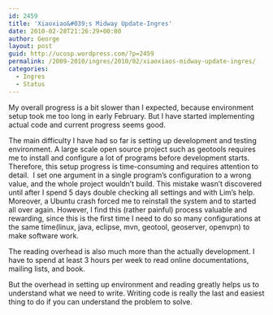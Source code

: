 ```yaml
---
id: 2459
title: 'Xiaoxiao&#039;s Midway Update-Ingres'
date: 2010-02-28T21:26:29+00:00
author: George
layout: post
guid: http://ucosp.wordpress.com/?p=2459
permalink: /2009-2010/ingres/2010/02/xiaoxiaos-midway-update-ingres/
categories:
  - Ingres
  - Status
---
```

My overall progress is a bit slower than I expected, because environment setup took me too long in early February. But I have started implementing actual code and current progress seems good.

The main difficulty I have had so far is setting up development and testing environment. A large scale open source project such as geotools requires me to install and configure a lot of programs before development starts. Therefore, this setup progress is time-consuming and requires attention to detail.  I set one argument in a single program&#8217;s configuration to a wrong value, and the whole project wouldn&#8217;t build. This mistake wasn&#8217;t discovered until after I spend 5 days double checking all settings and with Lim&#8217;s help. Moreover, a Ubuntu crash forced me to reinstall the system and to started all over again. However, I find this (rather painful) process valuable and rewarding, since this is the first time I need to do so many configurations at the same time(linux, java, eclipse, mvn, geotool, geoserver, openvpn) to make software work.

The reading overhead is also much more than the actually development. I have to spend at least 3 hours per week to read online documentations, mailing lists, and book.

But the overhead in setting up environment and reading greatly helps us to understand what we need to write. Writing code is really the last and easiest thing to do if you can understand the problem to solve.